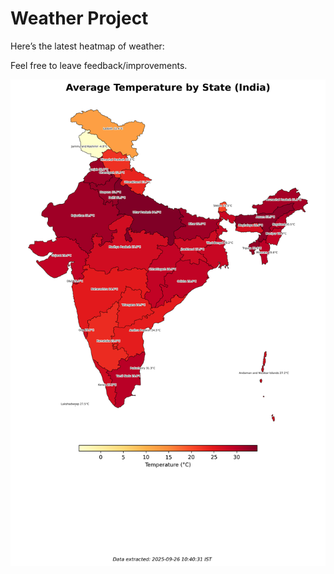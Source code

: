 # Weather Project

Here’s the latest heatmap of weather:

Feel free to leave feedback/improvements.

![India Heatmap](docs/assets/india_heatmap.png?v=D6204A)
